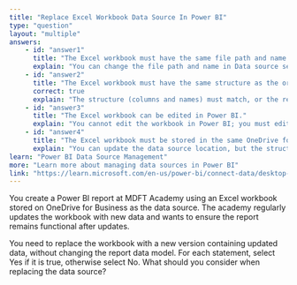 ```yaml
---
title: "Replace Excel Workbook Data Source In Power BI"
type: "question"
layout: "multiple"
answers:
    - id: "answer1"
      title: "The Excel workbook must have the same file path and name as the original workbook."
      explain: "You can change the file path and name in Data source settings in Power BI Desktop."
    - id: "answer2"
      title: "The Excel workbook must have the same structure as the original workbook."
      correct: true
      explain: "The structure (columns and names) must match, or the report and data model may break."
    - id: "answer3"
      title: "The Excel workbook can be edited in Power BI."
      explain: "You cannot edit the workbook in Power BI; you must edit it in OneDrive for Business or Excel."
    - id: "answer4"
      title: "The Excel workbook must be stored in the same OneDrive for Business account."
      explain: "You can update the data source location, but the structure must remain the same for the report to work."
learn: "Power BI Data Source Management"
more: "Learn more about managing data sources in Power BI"
link: "https://learn.microsoft.com/en-us/power-bi/connect-data/desktop-data-source-settings"
---
```

You create a Power BI report at MDFT Academy using an Excel workbook stored on OneDrive for Business as the data source. The academy regularly updates the workbook with new data and wants to ensure the report remains functional after updates.

You need to replace the workbook with a new version containing updated data, without changing the report data model. For each statement, select Yes if it is true, otherwise select No. What should you consider when replacing the data source?
